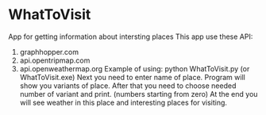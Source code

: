 # WhatToVisit
App for getting information about intersting places
This app use these API:
1) graphhopper.com
2) api.opentripmap.com
3) api.openweathermap.org
Example of using:
python WhatToVisit.py (or WhatToVisit.exe)
Next you need to enter name of place.
Program will show you variants of place. After that you need to choose needed number of variant and print. (numbers starting from zero)
At the end you will see weather in this place and interesting places for visiting.
